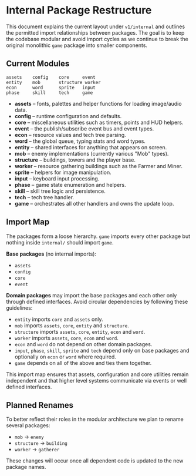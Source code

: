 # Internal Package Restructure

This document explains the current layout under `v1/internal` and outlines the permitted import
relationships between packages. The goal is to keep the codebase modular and avoid import cycles as
we continue to break the original monolithic `game` package into smaller components.

## Current Modules

```
assets    config    core     event
entity    mob       structure worker
econ      word      sprite   input
phase     skill     tech     game
```

- **assets** – fonts, palettes and helper functions for loading image/audio data.
- **config** – runtime configuration and defaults.
- **core** – miscellaneous utilities such as timers, points and HUD helpers.
- **event** – the publish/subscribe event bus and event types.
- **econ** – resource values and tech tree parsing.
- **word** – the global queue, typing stats and word types.
- **entity** – shared interfaces for anything that appears on screen.
- **mob** – enemy implementations (currently various "Mob" types).
- **structure** – buildings, towers and the player base.
- **worker** – resource gathering buildings such as the Farmer and Miner.
- **sprite** – helpers for image manipulation.
- **input** – keyboard input processing.
- **phase** – game state enumeration and helpers.
- **skill** – skill tree logic and persistence.
- **tech** – tech tree handler.
- **game** – orchestrates all other handlers and owns the update loop.

## Import Map

The packages form a loose hierarchy. `game` imports every other package but nothing inside
`internal/` should import `game`.

**Base packages** (no internal imports):

- `assets`
- `config`
- `core`
- `event`

**Domain packages** may import the base packages and each other only through defined
interfaces. Avoid circular dependencies by following these guidelines:

- `entity` imports `core` and `assets` only.
- `mob` imports `assets`, `core`, `entity` and `structure`.
- `structure` imports `assets`, `core`, `entity`, `econ` and `word`.
- `worker` imports `assets`, `core`, `econ` and `word`.
- `econ` and `word` do not depend on other domain packages.
- `input`, `phase`, `skill`, `sprite` and `tech` depend only on base packages and optionally
  on `econ` or `word` where required.
- `game` depends on all of the above and ties them together.

This import map ensures that assets, configuration and core utilities remain independent
and that higher level systems communicate via events or well defined interfaces.

## Planned Renames

To better reflect their roles in the modular architecture we plan to rename several packages:

- `mob` → `enemy`
- `structure` → `building`
- `worker` → `gatherer`

These changes will occur once all dependent code is updated to the new package names.
